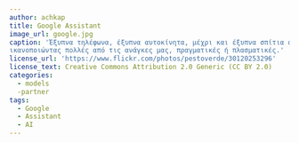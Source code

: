 ```yaml
---
author: achkap
title: Google Assistant
image_url: google.jpg
caption: 'Έξυπνα τηλέφωνα, έξυπνα αυτοκίνητα, μέχρι και έξυπνα σπίτια αρχίζουν και κυριαρχούν όλο και περισσότερο στη ζωή μας. Ο υπολογιστής ως εταίρος, ως συνεργάτης, ως γραμματέας, ακόμα και ως φίλος, κερδίζει όλο και περισσότερο έδαφος, 
ικανοποιώντας πολλές από τις ανάγκες μας, πραγματικές ή πλασματικές.'
license_url: 'https://www.flickr.com/photos/pestoverde/30120253296'
license_text: Creative Commons Attribution 2.0 Generic (CC BY 2.0)
categories:
  - models
  -partner
tags:
  - Google
  - Assistant
  - AI
---
```

